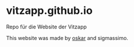 # vitzapp.github.io
Repo für die Website der Vitzapp

This website was made by [oskar](https://github.com/badbryany) and sigmassimo.
